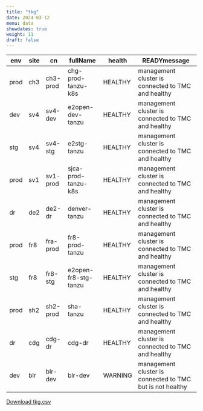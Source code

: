 ```yaml
---
title: "tkg"
date: 2024-03-12
menu: data
showdates: true
weight: 11
draft: false
---
```

<!--more-->
| env  | site | cn       | fullName             | health  | READYmessage                                              |
| ---- | ---- | -------- | -------------------- | ------- | --------------------------------------------------------- |
| prod | ch3  | ch3-prod | chg-prod-tanzu-k8s   | HEALTHY | management cluster is connected to TMC and healthy        |
| dev  | sv4  | sv4-dev  | e2open-dev-tanzu     | HEALTHY | management cluster is connected to TMC and healthy        |
| stg  | sv4  | sv4-stg  | e2stg-tanzu          | HEALTHY | management cluster is connected to TMC and healthy        |
| prod | sv1  | sv1-prod | sjca-prod-tanzu-k8s  | HEALTHY | management cluster is connected to TMC and healthy        |
| dr   | de2  | de2-dr   | denver-tanzu         | HEALTHY | management cluster is connected to TMC and healthy        |
| prod | fr8  | fra-prod | fr8-prod-tanzu       | HEALTHY | management cluster is connected to TMC and healthy        |
| stg  | fr8  | fr8-stg  | e2open-fr8-stg-tanzu | HEALTHY | management cluster is connected to TMC and healthy        |
| prod | sh2  | sh2-prod | sha-tanzu            | HEALTHY | management cluster is connected to TMC and healthy        |
| dr   | cdg  | cdg-dr   | cdg-dr               | HEALTHY | management cluster is connected to TMC and healthy        |
| dev  | blr  | blr-dev  | blr-dev              | WARNING | management cluster is connected to TMC but is not healthy |
[Download tkg.csv](/csv/tkg.csv)
